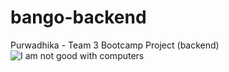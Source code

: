 # bango-backend
Purwadhika - Team 3 Bootcamp Project (backend)
![I am not good with computers](https://i.imgur.com/W7IfBrb.jpg)
